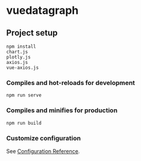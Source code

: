 # vuedatagraph

## Project setup
```
npm install
chart.js
plotly.js
axios.js
vue-axios.js
```

### Compiles and hot-reloads for development
```
npm run serve
```

### Compiles and minifies for production
```
npm run build
```

### Customize configuration
See [Configuration Reference](https://cli.vuejs.org/config/).
